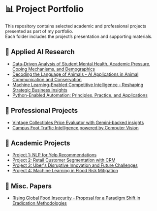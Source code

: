 # 📊 Project Portfolio

This repository contains selected academic and professional projects presented as part of my portfolio.  
Each folder includes the project’s presentation and supporting materials.


## 🔹 Applied AI Research
- [Data-Driven Analysis of Student Mental Health, Academic Pressure, Coping Mechanisms, and Demographics](https://github.com/abdxxll/Project-Portfolio/blob/main/Applied%20AI%20Research/Data-Driven%20Analysis%20of%20Student%20Mental%20Health%2C%20%20Academic%20Pressure%2C%20Coping%20Mechanisms%2C%20and%20Demograph.pdf)
- [Decoding the Language of Animals - AI Applications in Animal Communication and Conservation](https://github.com/abdxxll/Project-Portfolio/blob/main/Applied%20AI%20Research/Decoding%20the%20Language%20of%20Animals%20-%20AI%20Applications%20in%20Animal%20Communication%20and%20Conservation.pdf)
- [Machine Learning-Enabled Competitive Intelligence - Reshaping Strategic Business Insights](https://github.com/abdxxll/Project-Portfolio/blob/main/Applied%20AI%20Research/Machine%20Learning-Enabled%20Competitive%20Intelligence%20-%20Reshaping%20Strategic%20Business%20Insights.pdf)
- [Python-Enabled Automation: Principles, Practice, and Applications](https://github.com/abdxxll/Project-Portfolio/blob/main/Applied%20AI%20Research/Python-Enabled%20Automation_%20Principles%2C%20Practice%2C%20and%20Applications.pdf)


## 🔹 Professional Projects
- [Vintage Collectibles Price Evaluator with Gemini-backed insights](https://github.com/abdxxll/Capstone-Final-Vintage-Collectibles-Price-Evaluator-)
- [Campus Foot Traffic Intelligence powered by Computer Vision](https://github.com/abdxxll/Campus-Foot-TrafficIntelligence) 

## 🔹 Academic Projects
  
- [Project 1: NLP for Yelp Recommendations](Project1_NLP%20Insights/README.MD)  
- [Project 2: Retail Customer Segmentation with CRM](Project2_CRM%20with%20Customer%20Clustering/README.MD)
- [Project 3: Uber's Disruptive Innovation and Future Challenges](https://github.com/abdxxll/Project-Portfolio/blob/main/Project3_Uber's%20Business%20Strategy/README.MD)
- [Project 4: Machine Learning in Flood Risk Mitigation](https://github.com/abdxxll/Project-Portfolio/blob/main/Project4_ML%20in%20Flood%20Risk%20Mitigation/readme.md) 

## 🔹 Misc. Papers
- [Rising Global Food Insecurity - Proposal for a Paradigm Shift in Eradication Methodologies](https://github.com/abdxxll/Project-Portfolio/blob/main/Misc.%20Papers/Rising%20Global%20Food%20Insecurity.pdf)
